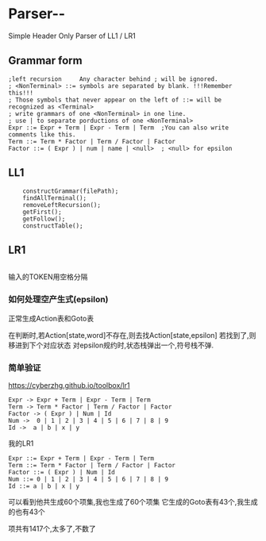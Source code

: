 # Parser--
Simple Header Only Parser of LL1 / LR1
## Grammar form
```
;left recursion     Any character behind ; will be ignored.
; <NonTerminal> ::= symbols are separated by blank. !!!Remember this!!!
; Those symbols that never appear on the left of ::= will be recognized as <Terminal>
; write grammars of one <NonTerminal> in one line.
; use | to separate porductions of one <NonTerminal>
Expr ::= Expr + Term | Expr - Term | Term  ;You can also write comments like this.
Term ::= Term * Factor | Term / Factor | Factor
Factor ::= ( Expr ) | num | name | <null>  ; <null> for epsilon
```
## LL1
```
    constructGrammar(filePath);
    findAllTerminal();
    removeLeftRecursion();
    getFirst();
    getFollow();
    constructTable();
```


## LR1
```

```
输入的TOKEN用空格分隔
###  如何处理空产生式(epsilon)
正常生成Action表和Goto表

在判断时,若Action[state,word]不存在,则去找Action[state,epsilon]
若找到了,则移进到下个对应状态
对epsilon规约时,状态栈弹出一个,符号栈不弹.


### 简单验证
https://cyberzhg.github.io/toolbox/lr1
```
Expr -> Expr + Term | Expr - Term | Term
Term -> Term * Factor | Term / Factor | Factor
Factor -> ( Expr ) | Num | Id
Num ->  0 | 1 | 2 | 3 | 4 | 5 | 6 | 7 | 8 | 9
Id ->  a | b | x | y
```


我的LR1
```
Expr ::= Expr + Term | Expr - Term | Term
Term ::= Term * Factor | Term / Factor | Factor
Factor ::= ( Expr ) | Num | Id
Num ::= 0 | 1 | 2 | 3 | 4 | 5 | 6 | 7 | 8 | 9
Id ::= a | b | x | y
```

可以看到他共生成60个项集,我也生成了60个项集
它生成的Goto表有43个,我生成的也有43个

项共有1417个,太多了,不数了